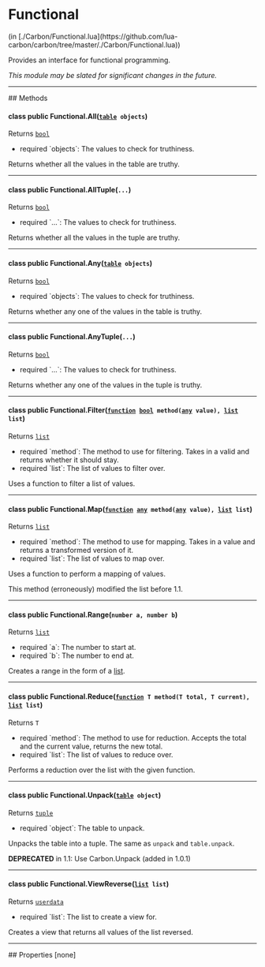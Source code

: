 <link href="../../style.css" rel="stylesheet" type="text/css"/>
<h1 class="class-title">Functional</h1>
<span class="file-link">(in [./Carbon/Functional.lua](https://github.com/lua-carbon/carbon/tree/master/./Carbon/Functional.lua))</span><br/>

Provides an interface for functional programming.

*This module may be slated for significant changes in the future.*


<hr />
## Methods
<h4 class="method-name"><span class="doc-scope doc-class">class</span> <span class="doc-visibility doc-public">public</span> Functional.All(<code><a href="Types#table">table</a> objects</code>)</h4>
<p class="method-returns bold">Returns <code><a href="Types#bool">bool</a></code></p>
<ul class="doc-arg-list">
<li><span class="doc-arg-level doc-required">required</span>  `objects`: The values to check for truthiness.</li>
</ul>

Returns whether all the values in the table are truthy.
<hr/>
<h4 class="method-name"><span class="doc-scope doc-class">class</span> <span class="doc-visibility doc-public">public</span> Functional.AllTuple(<code>...</code>)</h4>
<p class="method-returns bold">Returns <code><a href="Types#bool">bool</a></code></p>
<ul class="doc-arg-list">
<li><span class="doc-arg-level doc-required">required</span>  `...`: The values to check for truthiness.</li>
</ul>

Returns whether all the values in the tuple are truthy.
<hr/>
<h4 class="method-name"><span class="doc-scope doc-class">class</span> <span class="doc-visibility doc-public">public</span> Functional.Any(<code><a href="Types#table">table</a> objects</code>)</h4>
<p class="method-returns bold">Returns <code><a href="Types#bool">bool</a></code></p>
<ul class="doc-arg-list">
<li><span class="doc-arg-level doc-required">required</span>  `objects`: The values to check for truthiness.</li>
</ul>

Returns whether any one of the values in the table is truthy.
<hr/>
<h4 class="method-name"><span class="doc-scope doc-class">class</span> <span class="doc-visibility doc-public">public</span> Functional.AnyTuple(<code>...</code>)</h4>
<p class="method-returns bold">Returns <code><a href="Types#bool">bool</a></code></p>
<ul class="doc-arg-list">
<li><span class="doc-arg-level doc-required">required</span>  `...`: The values to check for truthiness.</li>
</ul>

Returns whether any one of the values in the tuple is truthy.
<hr/>
<h4 class="method-name"><span class="doc-scope doc-class">class</span> <span class="doc-visibility doc-public">public</span> Functional.Filter(<code><a href="Types#function">function</a> <a href="Types#bool">bool</a> method(<a href="Types#any">any</a> value), <a href="Types#list">list</a> list</code>)</h4>
<p class="method-returns bold">Returns <code><a href="Types#list">list</a></code></p>
<ul class="doc-arg-list">
<li><span class="doc-arg-level doc-required">required</span>  `method`: The method to use for filtering. Takes in a valid and returns whether it should stay.</li>
<li><span class="doc-arg-level doc-required">required</span>  `list`: The list of values to filter over.</li>
</ul>

Uses a function to filter a list of values.
<hr/>
<h4 class="method-name"><span class="doc-scope doc-class">class</span> <span class="doc-visibility doc-public">public</span> Functional.Map(<code><a href="Types#function">function</a> <a href="Types#any">any</a> method(<a href="Types#any">any</a> value), <a href="Types#list">list</a> list</code>)</h4>
<p class="method-returns bold">Returns <code><a href="Types#list">list</a></code></p>
<ul class="doc-arg-list">
<li><span class="doc-arg-level doc-required">required</span>  `method`: The method to use for mapping. Takes in a value and returns a transformed version of it.</li>
<li><span class="doc-arg-level doc-required">required</span>  `list`: The list of values to map over.</li>
</ul>

Uses a function to perform a mapping of values.

This method (erroneously) modified the list before 1.1.
<hr/>
<h4 class="method-name"><span class="doc-scope doc-class">class</span> <span class="doc-visibility doc-public">public</span> Functional.Range(<code>number a, number b</code>)</h4>
<p class="method-returns bold">Returns <code><a href="Types#list">list</a></code></p>
<ul class="doc-arg-list">
<li><span class="doc-arg-level doc-required">required</span>  `a`: The number to start at.</li>
<li><span class="doc-arg-level doc-required">required</span>  `b`: The number to end at.</li>
</ul>

Creates a range in the form of a <a href="Types#list">list</a>.
<hr/>
<h4 class="method-name"><span class="doc-scope doc-class">class</span> <span class="doc-visibility doc-public">public</span> Functional.Reduce(<code><a href="Types#function">function</a> T method(T total, T current), <a href="Types#list">list</a> list</code>)</h4>
<p class="method-returns bold">Returns <code>T</code></p>
<ul class="doc-arg-list">
<li><span class="doc-arg-level doc-required">required</span>  `method`: The method to use for reduction. Accepts the total and the current value, returns the new total.</li>
<li><span class="doc-arg-level doc-required">required</span>  `list`: The list of values to reduce over.</li>
</ul>

Performs a reduction over the list with the given function.
<hr/>
<h4 class="method-name"><span class="doc-scope doc-class">class</span> <span class="doc-visibility doc-public">public</span> Functional.Unpack(<code><a href="Types#table">table</a> object</code>)</h4>
<p class="method-returns bold">Returns <code><a href="Types#tuple">tuple</a></code></p>
<ul class="doc-arg-list">
<li><span class="doc-arg-level doc-required">required</span>  `object`: The table to unpack.</li>
</ul>

Unpacks the table into a tuple. The same as <code>unpack</code> and <code>table.unpack</code>.

**DEPRECATED** in 1.1: Use Carbon.Unpack (added in 1.0.1)
<hr/>
<h4 class="method-name"><span class="doc-scope doc-class">class</span> <span class="doc-visibility doc-public">public</span> Functional.ViewReverse(<code><a href="Types#list">list</a> list</code>)</h4>
<p class="method-returns bold">Returns <code><a href="Types#userdata">userdata</a></code></p>
<ul class="doc-arg-list">
<li><span class="doc-arg-level doc-required">required</span>  `list`: The list to create a view for.</li>
</ul>

Creates a view that returns all values of the list reversed.

<hr />
## Properties
[none]